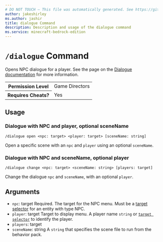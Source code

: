 ```yaml
---
# DO NOT TOUCH — This file was automatically generated. See https://github.com/mojang/minecraftapidocsgenerator to modify descriptions, examples, etc.
author: jakeshirley
ms.author: jashir
title: dialogue Command
description: Description and usage of the dialogue command
ms.service: minecraft-bedrock-edition
---
```

# `/dialogue` Command
Opens NPC dialogue for a player. See the page on the [Dialogue documentation](https://learn.microsoft.com/en-us/minecraft/creator/documents/npcdialogue#dialogue-command) for more information.

<table>
  <tr>
    <th>Permission Level</th>
    <td>Game Directors</td>
  </tr>
  <tr>
    <th>Requires Cheats?</th>
    <td>Yes</td>
  </tr>
</table>

## Usage
### Dialogue with NPC and player, optional sceneName
`/dialogue open <npc: target> <player: target> [sceneName: string]`

Open a specific scene with an `npc` and `player` using an optional `sceneName`.

### Dialogue with NPC and sceneName, optional player
`/dialogue change <npc: target> <sceneName: string> [players: target]`

Change the dialogue `npc` and `sceneName`, with an optional `player`.

## Arguments
- `npc`: target
Required. The target for the NPC menu. Must be a [target selector](https://learn.microsoft.com/minecraft/creator/documents/commandsintroduction#target-selectors) for an entity with type NPC.
- `player`: target
Target to display menu. A player name `string` or [`target selector`](https://learn.microsoft.com/minecraft/creator/documents/commandsintroduction#target-selectors) to identify the player.
- `players`: target
- `sceneName`: string
A `string` that specifies the scene file to run from the behavior pack.
